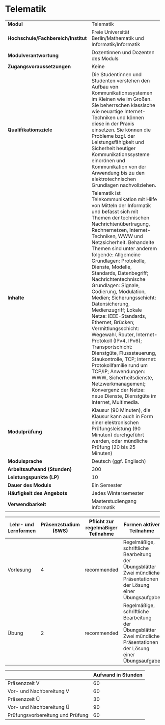 # Telematik
|                                    |   |
|------------------------------------|---|
|**Modul**                           | Telematik |
|**Hochschule/Fachbereich/Institut** | Freie Universität Berlin/Mathematik und Informatik/Informatik |
|**Modulverantwortung**              | Dozentinnen und Dozenten des Moduls |
|**Zugangsvoraussetzungen**          | Keine |
|**Qualifikationsziele**             | Die Studentinnen und Studenten verstehen den Aufbau von Kommunikationssystemen im Kleinen wie im Großen. Sie beherrschen klassische wie neuartige Internet-Techniken und können diese in der Praxis einsetzen. Sie können die Probleme bzgl. der Leistungsfähigkeit und Sicherheit heutiger Kommunikationssysteme einordnen und Kommunikation von der Anwendung bis zu den elektrotechnischen Grundlagen nachvollziehen. |
|**Inhalte**                         | Telematik ist Telekommunikation mit Hilfe von Mitteln der Informatik und befasst sich mit Themen der technischen Nachrichtenübertragung, Rechnernetzen, Internet-Techniken, WWW und Netzsicherheit. Behandelte Themen sind unter anderem folgende: Allgemeine Grundlagen: Protokolle, Dienste, Modelle, Standards, Datenbegriff; Nachrichtentechnische Grundlagen: Signale, Codierung, Modulation, Medien; Sicherungsschicht: Datensicherung, Medienzugriff; Lokale Netze: IEEE-Standards, Ethernet, Brücken; Vermittlungsschicht: Wegewahl, Router, Internet-Protokoll (IPv4, IPv6); Transportschicht: Dienstgüte, Flusssteuerung, Staukontrolle, TCP; Internet: Protokollfamilie rund um TCP/IP; Anwendungen: WWW, Sicherheitsdienste, Netzwerkmanagement; Konvergenz der Netze: neue Dienste, Dienstgüte im Internet, Multimedia. |
|**Modulprüfung**                    | Klausur (90 Minuten), die Klausur kann auch in Form einer elektronischen Prüfungsleistung (90 Minuten) durchgeführt werden, oder mündliche Prüfung (20 bis 25 Minuten) |
|**Modulsprache**                    | Deutsch (ggf. Englisch) |
|**Arbeitsaufwand (Stunden)**        | 300 |
|**Leistungspunkte (LP)**            | 10 |
|**Dauer des Moduls**                | Ein Semester |
|**Häufigkeit des Angebots**         | Jedes Wintersemester |
|**Verwendbarkeit**                  | Masterstudiengang Informatik |

| Lehr- und Lernformen | Präsenzstudium <br> (SWS) | Pflicht zur regelmäßiger Teilnahme | Formen aktiver Teilnahme |
| ---------------------|---------------------------|------------------------------------|------------------------- |
| Vorlesung            | 4                         | recommended                        | Regelmäßige, schriftliche Bearbeitung der Übungsblätter<br>Zwei mündliche Präsentationen der Lösung einer Übungsaufgabe |
| Übung                | 2                         | recommended                        | Regelmäßige, schriftliche Bearbeitung der Übungsblätter<br>Zwei mündliche Präsentationen der Lösung einer Übungsaufgabe |

|   | Aufwand in Stunden |
| - |--------------------|
| Präsenzzeit V                            | 60    |
| Vor- und Nachbereitung V                 | 60    |
| Präsenzzeit Ü                            | 30    |
| Vor- und Nachbereitung Ü                 | 90    |
| Prüfungsvorbereitung und Prüfung         | 60    |
